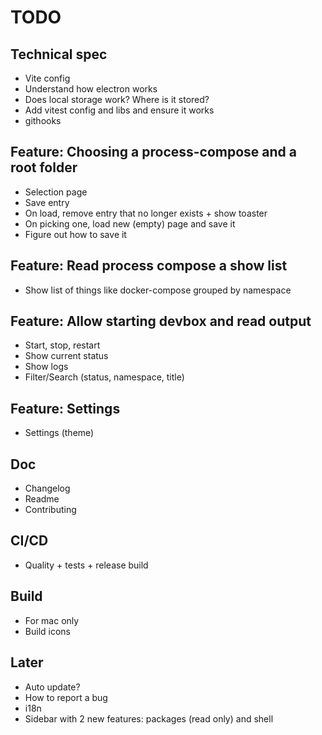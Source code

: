 # TODO

## Technical spec

- Vite config
- Understand how electron works
- Does local storage work? Where is it stored?
- Add vitest config and libs and ensure it works
- githooks

## Feature: Choosing a process-compose and a root folder

- Selection page
- Save entry
- On load, remove entry that no longer exists + show toaster
- On picking one, load new (empty) page and save it
- Figure out how to save it

## Feature: Read process compose a show list

- Show list of things like docker-compose grouped by namespace

## Feature: Allow starting devbox and read output

- Start, stop, restart
- Show current status
- Show logs
- Filter/Search (status, namespace, title)

## Feature: Settings

- Settings (theme)

## Doc

- Changelog
- Readme
- Contributing

## CI/CD

- Quality + tests + release build

## Build

- For mac only
- Build icons

## Later

- Auto update?
- How to report a bug
- i18n
- Sidebar with 2 new features: packages (read only) and shell
